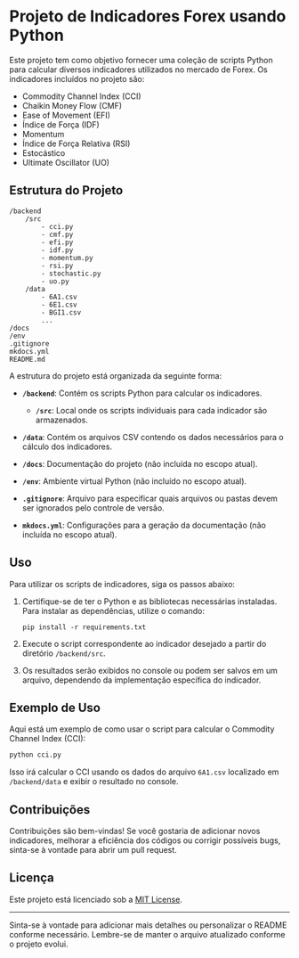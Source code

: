 # Projeto de Indicadores Forex usando Python

Este projeto tem como objetivo fornecer uma coleção de scripts Python para calcular diversos indicadores utilizados no mercado de Forex. Os indicadores incluídos no projeto são:

- Commodity Channel Index (CCI)
- Chaikin Money Flow (CMF)
- Ease of Movement (EFI)
- Índice de Força (IDF)
- Momentum
- Índice de Força Relativa (RSI)
- Estocástico
- Ultimate Oscillator (UO)

## Estrutura do Projeto

```
/backend
    /src
        - cci.py
        - cmf.py
        - efi.py
        - idf.py
        - momentum.py
        - rsi.py
        - stochastic.py
        - uo.py
    /data
        - 6A1.csv
        - 6E1.csv
        - BGI1.csv
        ...
/docs
/env
.gitignore
mkdocs.yml
README.md
```

A estrutura do projeto está organizada da seguinte forma:

- **`/backend`**: Contém os scripts Python para calcular os indicadores.
    - **`/src`**: Local onde os scripts individuais para cada indicador são armazenados.

- **`/data`**: Contém os arquivos CSV contendo os dados necessários para o cálculo dos indicadores.

- **`/docs`**: Documentação do projeto (não incluída no escopo atual).

- **`/env`**: Ambiente virtual Python (não incluído no escopo atual).

- **`.gitignore`**: Arquivo para especificar quais arquivos ou pastas devem ser ignorados pelo controle de versão.

- **`mkdocs.yml`**: Configurações para a geração da documentação (não incluída no escopo atual).

## Uso

Para utilizar os scripts de indicadores, siga os passos abaixo:

1. Certifique-se de ter o Python e as bibliotecas necessárias instaladas. Para instalar as dependências, utilize o comando:
   ```
   pip install -r requirements.txt
   ```

2. Execute o script correspondente ao indicador desejado a partir do diretório `/backend/src`.

3. Os resultados serão exibidos no console ou podem ser salvos em um arquivo, dependendo da implementação específica do indicador.

## Exemplo de Uso

Aqui está um exemplo de como usar o script para calcular o Commodity Channel Index (CCI):

```python
python cci.py
```

Isso irá calcular o CCI usando os dados do arquivo `6A1.csv` localizado em `/backend/data` e exibir o resultado no console.

## Contribuições

Contribuições são bem-vindas! Se você gostaria de adicionar novos indicadores, melhorar a eficiência dos códigos ou corrigir possíveis bugs, sinta-se à vontade para abrir um pull request.

## Licença

Este projeto está licenciado sob a [MIT License](LICENSE).

---

Sinta-se à vontade para adicionar mais detalhes ou personalizar o README conforme necessário. Lembre-se de manter o arquivo atualizado conforme o projeto evolui.